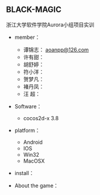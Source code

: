 ## BLACK-MAGIC
浙江大学软件学院Aurora小组项目实训

* member：
	* 谭锦志： aoanpp@126.com
	* 许有甜：
	* 胡舒婷：
	* 符小洋：
	* 贺梦凡：
	* 褚丹凤：
	* 汪 超：
* Software：
	* cocos2d-x 3.8
* platform：
	* Android
	* IOS
	* Win32
	* MacOSX
* install：

* About the game：
